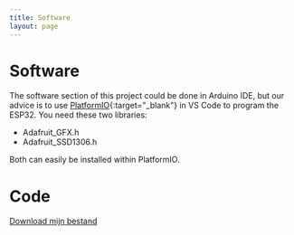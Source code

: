 ```yaml
---
title: Software
layout: page
---
```


# Software

The software section of this project could be done in Arduino IDE, but our advice is to use [PlatformIO](https://docs.platformio.org/en/latest/integration/ide/vscode.html){:target="_blank"} in VS Code to program the ESP32.
You need these two libraries:
- Adafruit_GFX.h
- Adafruit_SSD1306.h
  
Both can easily be installed within PlatformIO.

# Code
<a href="main.cpp" download>Download mijn bestand</a>

